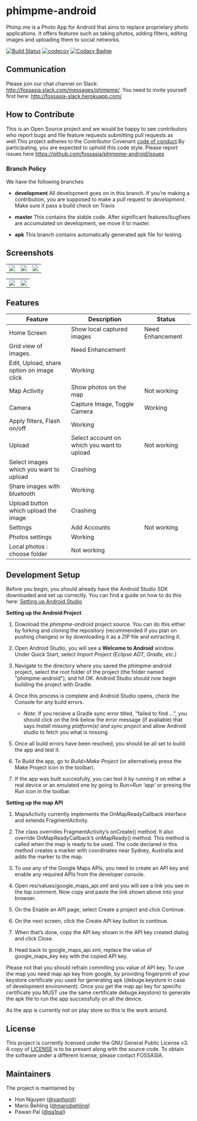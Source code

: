 # phimpme-android

Phimp.me is a Photo App for Android that aims to replace proprietary photo applications. It offers features such as taking photos, adding filters, editing images and uploading them to social networks.

[![Build Status](https://travis-ci.org/fossasia/phimpme-android.svg?branch=master)](https://travis-ci.org/fossasia/phimpme-android)
[![codecov](https://codecov.io/gh/fossasia/phimpme-android/branch/master/graph/badge.svg)](https://codecov.io/gh/fossasia/phimpme-android)
[![Codacy Badge](https://api.codacy.com/project/badge/Grade/ad1ba4cbecf04d3baa96a04c9a14d8cc)](https://www.codacy.com/app/mb/phimpme-android?utm_source=github.com&amp;utm_medium=referral&amp;utm_content=fossasia/phimpme-android&amp;utm_campaign=Badge_Grade)

## Communication
Please join our chat channel on Slack: http://fossasia.slack.com/messages/phimpme/. You need to invite yourself first here: http://fossasia-slack.herokuapp.com/

## How to Contribute
This is an Open Source project and we would be happy to see contributors who report bugs and file feature requests submitting pull requests as well.This project adheres to the Contributor Covenant [code of conduct]((https://github.com/jsroyal/phimpme-android/blob/development/CONTRIBUTING.md)).By participating, you are expected to uphold this code style. Please report issues here https://github.com/fossasia/phimpme-android/issues

### Branch Policy
We have the following branches
 * **development**
	 All development goes on in this branch. If you're making a contribution,
	 you are supposed to make a pull request to _development_.
	 Make sure it pass a build check on Travis
 * **master**
   This contains the stable code. After significant features/bugfixes are accumulated on development, we move it to master.
 
 * **apk**
   This branch contains automatically generated apk file for testing.
   
## Screenshots

  <table>
    <tr>
     <td><img src="https://cloud.githubusercontent.com/assets/14369357/23590206/e3d7dc58-0201-11e7-9f5d-b6cfda656ae5.png"></td>
     <td><img src="https://cloud.githubusercontent.com/assets/14369357/23597630/7e25b2dc-025a-11e7-84d7-8fbed573746f.png"></td>
     <td><img src="https://cloud.githubusercontent.com/assets/14369357/23597625/7714a886-025a-11e7-8cba-04f83fdac2ed.png"></td>
    </tr>
  </table>
  
   <table>
    <tr>
     <td><img src="https://raw.githubusercontent.com/heysadboy/phimpme-android/development/docs/screenshots/camera1.png"></td>
     <td><img src="https://cloud.githubusercontent.com/assets/22588035/23823044/a2c2946a-067f-11e7-88b9-8946fda20f49.png"></td>
    </tr>
  </table>

## Features
**Feature**|**Description**|**Status**
-----|-----|-----
Home Screen|Show local captured images|Need Enhancement
 |Grid view of images.|Need Enhancement
 |Edit, Upload, share option on image click|Working
Map Activity|Show photos on the map|Not working
Camera|Capture Image, Toggle Camera|Working
 |Apply filters, Flash on/off|Working
Upload|Select account on which you want to upload|Not working
 |Select images which you want to upload|Crashing
 |Share images with bluetooth|Working
 |Upload button which upload the image|Crashing
Settings|Add Accounts|Not working
 |Photos settings|Working
 |Local photos : choose folder|Not working
## Development Setup

Before you begin, you should already have the Android Studio SDK downloaded and set up correctly. You can find a guide on how to do this here: [Setting up Android Studio](http://developer.android.com/sdk/installing/index.html?pkg=studio)

**Setting up the Android Project**

1. Download the *phimpme-android* project source. You can do this either by forking and cloning the repository (recommended if you plan on pushing changes) or by downloading it as a ZIP file and extracting it.

2. Open Android Studio, you will see a **Welcome to Android** window. Under Quick Start, select *Import Project (Eclipse ADT, Gradle, etc.)*

3. Navigate to the directory where you saved the phimpme-android project, select the root folder of the project (the folder named "phimpme-android"), and hit OK. Android Studio should now begin building the project with Gradle.

4. Once this process is complete and Android Studio opens, check the Console for any build errors.

    - *Note:* If you recieve a Gradle sync error titled, "failed to find ...", you should click on the link below the error message (if avaliable) that says *Install missing platform(s) and sync project* and allow Android studio to fetch you what is missing.

5. Once all build errors have been resolved, you should be all set to build the app and test it.

6. To Build the app, go to *Build>Make Project* (or alternatively press the Make Project icon in the toolbar).

7. If the app was built succesfully, you can test it by running it on either a real device or an emulated one by going to *Run>Run 'app'* or presing the Run icon in the toolbar.

**Setting up the map API**

1. MapsActivity currently implements the OnMapReadyCallback interface and extends FragmentActivity.

2. The class overrides FragmentActivity’s onCreate() method. It also override OnMapReadyCallback’s onMapReady() method. This method is called when the map is ready to be used. The code declared in this method creates a marker with coordinates near Sydney, Australia and adds the marker to the map.

3. To use any of the Google Maps APIs, you need to create an API key and enable any required APIs from the developer console.

4. Open res/values/google_maps_api.xml and you will see a link you see in the top comment. Now copy and paste the link shown above into your browser.

5. On the Enable an API page, select Create a project and click Continue.

6. On the next screen, click the Create API key button to continue.

7. When that’s done, copy the API key shown in the API key created dialog and click Close.

8. Head back to google_maps_api.xml, replace the value of google_maps_key key with the copied API key.

Please not that you should refrain commiting you value of API key. To use the map you need map api key from google, by providing fingerprint of your keystore certificate you used for generating apk (debuge.keystore in case of development environment). Once you get the map api key for specific certificate you MUST use the same certificate debuge.keystore) to generate the apk file to run the app successfully on all the device.

As the app is currently not on play store so this is the work around.

## License

This project is currently licensed under the GNU General Public License v3. A copy of [LICENSE](LICENSE.md) is to be present along with the source code. To obtain the software under a different license, please contact FOSSASIA.

## Maintainers
The project is maintained by
- Hon Nguyen ([@vanhonit](https://github.com/vanhonit))
- Mario Behling ([@mariobehling](http://github.com/mariobehling))
- Pawan Pal ([@pa1pal](http://github.com/pa1pal))
